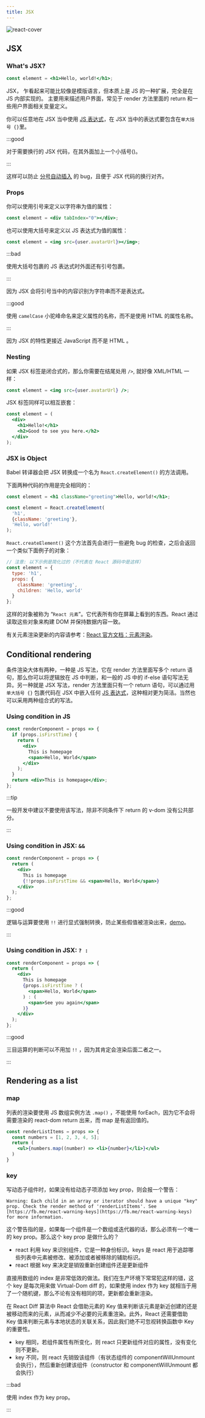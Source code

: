 ```yaml
---
title: JSX
---
```


<Img src='https://cosmos-x.oss-cn-hangzhou.aliyuncs.com/react-cover.png' alt='react-cover'/>

## JSX

### What's JSX?

```jsx
const element = <h1>Hello, world!</h1>;
```

JSX， 乍看起来可能比较像是模版语言，但本质上是 JS 的一种扩展，完全是在 JS 内部实现的。 主要用来描述用户界面，常见于 render 方法里面的 return 和一些用户界面相关变量定义。

你可以任意地在 JSX 当中使用 [JS 表达式](https://developer.mozilla.org/zh-CN/docs/Web/JavaScript/Guide/Expressions_and_Operators#Expressions)，在 JSX 当中的表达式要包含在`单大括号 {}`里。

:::good

对于需要换行的 JSX 代码，在其外面加上一个小括号\(\)。

:::

这样可以防止 [分号自动插入](http://stackoverflow.com/q/2846283) 的 bug，且便于 JSX 代码的换行对齐。

### Props

你可以使用引号来定义以字符串为值的属性：

```jsx
const element = <div tabIndex="0"></div>;
```

也可以使用大括号来定义以 JS 表达式为值的属性：

```jsx
const element = <img src={user.avatarUrl}></img>;
```

:::bad

使用大括号包裹的 JS 表达式时外面还有引号包裹。

:::

因为 JSX 会将引号当中的内容识别为字符串而不是表达式。

:::good

使用 `camelCase` 小驼峰命名来定义属性的名称，而不是使用 HTML 的属性名称。

:::

因为 JSX 的特性更接近 JavaScript 而不是 HTML 。

### Nesting

如果 JSX 标签是闭合式的，那么你需要在结尾处用 `/>`, 就好像 XML/HTML 一样：

```jsx
const element = <img src={user.avatarUrl} />;
```

JSX 标签同样可以相互嵌套：

```jsx
const element = (
  <div>
    <h1>Hello!</h1>
    <h2>Good to see you here.</h2>
  </div>
);
```

### JSX is Object

Babel 转译器会把 JSX 转换成一个名为 `React.createElement()` 的方法调用。

下面两种代码的作用是完全相同的：

```jsx
const element = <h1 className="greeting">Hello, world!</h1>;
```

```jsx
const element = React.createElement(
  'h1',
  {className: 'greeting'},
  'Hello, world!'
);
```

`React.createElement()` 这个方法首先会进行一些避免 bug 的检查，之后会返回一个类似下面例子的对象：

```jsx
// 注意: 以下示例是简化过的（不代表在 React 源码中是这样）
const element = {
  type: 'h1',
  props: {
    className: 'greeting',
    children: 'Hello, world'
  }
};
```

这样的对象被称为 “`React 元素`”。它代表所有你在屏幕上看到的东西。React 通过读取这些对象来构建 DOM 并保持数据内容一致。

有关元素渲染更新的内容请参考：[React 官方文档：元素渲染](https://doc.react-china.org/docs/rendering-elements.html)。

## Conditional rendering

条件渲染大体有两种，一种是 JS 写法，它在 render 方法里面写多个 return 语句，那么你可以将逻辑放在 JS 中判断，和一般的 JS 中的 if-else 语句写法无异。另一种就是 JSX 写法，render 方法里面只有一个 return 语句，可以通过用 `单大括号 {}` 包裹代码在 JSX 中嵌入任何 [JS 表达式](https://developer.mozilla.org/zh-CN/docs/Web/JavaScript/Guide/Expressions_and_Operators#Expressions)，这种相对更为简洁。当然也可以采用两种组合式的写法。

### Using condition in JS

```jsx
const renderComponent = props => {
  if (props.isFirstTime) {
    return (
      <div>
        This is homepage
        <span>Hello, World</span>
      </div>
    );
  }
  return <div>This is homepage</div>;
};
```

:::tip

一般开发中建议不要使用该写法，除非不同条件下 return 的 v-dom 没有公共部分。

:::

### Using condition in JSX: `&&`

```jsx
const renderComponent = props => {
  return (
    <div>
      This is homepage
      {!!props.isFirstTime && <span>Hello, World</span>}
    </div>
  );
};
```

:::good

逻辑与运算要使用 `!!` 进行显式强制转换，防止某些假值被渲染出来，[demo](https://codepen.io/muwenzi/pen/YjNYYp?editors=0010)。

:::

### Using condition in JSX: `? :`

```jsx
const renderComponent = props => {
  return (
    <div>
      This is homepage
      {props.isFirstTime ? (
        <span>Hello, World</span>
      ) : (
        <span>See you again</span>
      )}
    </div>
  );
};
```

:::good

三目运算的判断可以不用加 `!!` ，因为其肯定会渲染后面二者之一。

:::

## Rendering as a list

### map

列表的渲染要使用 JS 数组实例方法 `.map()` ，不能使用 forEach，因为它不会将需要渲染的 react-dom return 出来，而 map 是有返回值的。

```jsx
const renderListItems = props => {
  const numbers = [1, 2, 3, 4, 5];
  return (
    <ul>{numbers.map((number) => <li>{number}</li>}</ul>
  )
}
```

### key

写动态子组件时，如果没有给动态子项添加 key prop，则会报一个警告：

```text
Warning: Each child in an array or iterator should have a unique "key" prop. Check the render method of 'renderListItems'. See [https://fb.me/react-warning-keys](https://fb.me/react-warning-keys) for more information.
```

这个警告指的是，如果每一个组件是一个数组或迭代器的话，那么必须有一个唯一的 key prop。那么这个 key prop 是做什么的？

- react 利用 key 来识别组件，它是一种身份标识。keys 是 react 用于追踪哪些列表中元素被修改、被添加或者被移除的辅助标识。
- react 根据 key 来决定是销毁重新创建组件还是更新组件

直接用数组的 index 是非常低效的做法。我们在生产环境下常常犯这样的错，这个 key 是每次用来做 Virtual-Dom diff 的，如果使用 index 作为 key 就相当于用了一个随机键，那么不论有没有相同的项，更新都会重新渲染。

在 React Diff 算法中 React 会借助元素的 Key 值来判断该元素是新近创建的还是被移动而来的元素，从而减少不必要的元素重渲染。此外，React 还需要借助 Key 值来判断元素与本地状态的关联关系，因此我们绝不可忽视转换函数中 Key 的重要性。

- key 相同，若组件属性有所变化，则 react 只更新组件对应的属性，没有变化则不更新。
- key 不同，则 react 先销毁该组件（有状态组件的 componentWillUnmount 会执行），然后重新创建该组件（constructor 和 componentWillUnmount 都会执行）

:::bad

使用 index 作为 key prop。

:::

